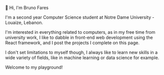 👋 Hi, I'm Bruno Fares

I'm a second year Computer Science student at Notre Dame University - Louaize, Lebanon.

I'm interested in everything related to computers, as in my free time from university work, I like to dabble in front-end web development using the React framework, and I post the projects I complete on this page.

I don't set limitations to myself though, I always like to learn new skills in a wide variety of fields, like in machine learning or data science for example. 

Welcome to my playground!
